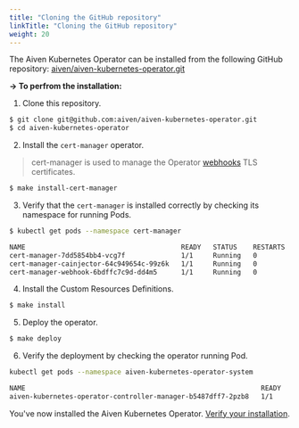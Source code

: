 ```yaml
---
title: "Cloning the GitHub repository"
linkTitle: "Cloning the GitHub repository"
weight: 20
---
```


The Aiven Kubernetes Operator can be installed from the following GitHub repository:
[aiven/aiven-kubernetes-operator.git](https://github.com/aiven/aiven-kubernetes-operator)

**-> To perfrom the installation:**

1. Clone this repository.
```bash
$ git clone git@github.com:aiven/aiven-kubernetes-operator.git
$ cd aiven-kubernetes-operator
```

2. Install the `cert-manager` operator.
> cert-manager is used to manage the Operator [webhooks](https://kubernetes.io/docs/reference/access-authn-authz/extensible-admission-controllers/) TLS certificates.
```bash
$ make install-cert-manager
```

3. Verify that the `cert-manager` is installed correctly by checking its namespace for running Pods.
```bash
$ kubectl get pods --namespace cert-manager

NAME                                       READY   STATUS    RESTARTS   AGE
cert-manager-7dd5854bb4-vcg7f              1/1     Running   0          3m
cert-manager-cainjector-64c949654c-99z6k   1/1     Running   0          3m
cert-manager-webhook-6bdffc7c9d-dd4m5      1/1     Running   0          3m
```

4. Install the Custom Resources Definitions.
```bash
$ make install
```

5. Deploy the operator.
```bash
$ make deploy
```

6. Verify the deployment by checking the operator running Pod.
```bash
kubectl get pods --namespace aiven-kubernetes-operator-system 

NAME                                                           READY   STATUS    RESTARTS   AGE
aiven-kubernetes-operator-controller-manager-b5487dff7-2pzb8   1/1     Running   0          5m55s
```

You've now installed the Aiven Kubernetes Operator. [Verify your installation](./verifying).
